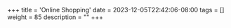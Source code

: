 +++
title = 'Online Shopping'
date = 2023-12-05T22:42:06-08:00
tags = []
weight = 85
description = ""
+++
